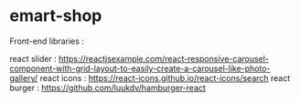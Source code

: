 # emart-shop

Front-end libraries :

react slider : https://reactjsexample.com/react-responsive-carousel-component-with-grid-layout-to-easily-create-a-carousel-like-photo-gallery/
react icons  : https://react-icons.github.io/react-icons/search
react burger : https://github.com/luukdv/hamburger-react

